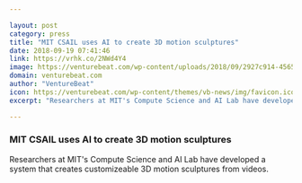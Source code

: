 ```yaml
---

layout: post
category: press
title: "MIT CSAIL uses AI to create 3D motion sculptures"
date: 2018-09-19 07:41:46
link: https://vrhk.co/2NWd4Y4
image: https://venturebeat.com/wp-content/uploads/2018/09/2927c914-4565-4187-90c2-d5bcd6433704.png?fit=1688%2C768&strip=all
domain: venturebeat.com
author: "VentureBeat"
icon: https://venturebeat.com/wp-content/themes/vb-news/img/favicon.ico
excerpt: "Researchers at MIT's Compute Science and AI Lab have developed a system that creates customizeable 3D motion sculptures from videos."

---
```


### MIT CSAIL uses AI to create 3D motion sculptures

Researchers at MIT's Compute Science and AI Lab have developed a system that creates customizeable 3D motion sculptures from videos.